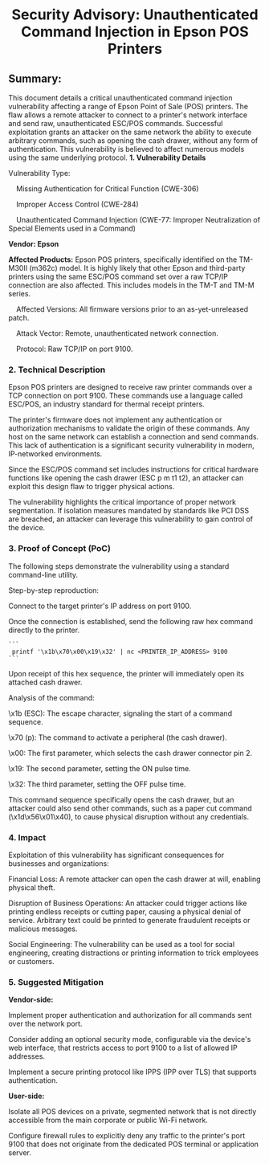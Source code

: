 <h1 align="center">Security Advisory: Unauthenticated Command Injection in Epson POS Printers</h1>

## Summary:

This document details a critical unauthenticated command injection vulnerability affecting a range of Epson Point of Sale (POS) printers. The flaw allows a remote attacker to connect to a printer's network interface and send raw, unauthenticated ESC/POS commands. Successful exploitation grants an attacker on the same network the ability to execute arbitrary commands, such as opening the cash drawer, without any form of authentication. This vulnerability is believed to affect numerous models using the same underlying protocol.
**1. Vulnerability Details**

Vulnerability Type:

   &nbsp;&nbsp;&nbsp;&nbsp;Missing Authentication for Critical Function (CWE-306)

   &nbsp;&nbsp;&nbsp;&nbsp;Improper Access Control (CWE-284)

   &nbsp;&nbsp;&nbsp;&nbsp;Unauthenticated Command Injection (CWE-77: Improper Neutralization of Special Elements used in a Command)

**Vendor: Epson**

**Affected Products:** Epson POS printers, specifically identified on the TM-M30II (m362c) model. It is highly likely that other Epson and third-party printers using the same ESC/POS command set over a raw TCP/IP connection are also affected. This includes models in the TM-T and TM-M series.

&nbsp;&nbsp;&nbsp;&nbsp;Affected Versions: All firmware versions prior to an as-yet-unreleased patch.

&nbsp;&nbsp;&nbsp;&nbsp;Attack Vector: Remote, unauthenticated network connection.

&nbsp;&nbsp;&nbsp;&nbsp;Protocol: Raw TCP/IP on port 9100.

### 2. Technical Description

Epson POS printers are designed to receive raw printer commands over a TCP connection on port 9100. These commands use a language called ESC/POS, an industry standard for thermal receipt printers.

The printer's firmware does not implement any authentication or authorization mechanisms to validate the origin of these commands. Any host on the same network can establish a connection and send commands. This lack of authentication is a significant security vulnerability in modern, IP-networked environments.

Since the ESC/POS command set includes instructions for critical hardware functions like opening the cash drawer (ESC p m t1 t2), an attacker can exploit this design flaw to trigger physical actions.

The vulnerability highlights the critical importance of proper network segmentation. If isolation measures mandated by standards like PCI DSS are breached, an attacker can leverage this vulnerability to gain control of the device.

### 3. Proof of Concept (PoC)

The following steps demonstrate the vulnerability using a standard command-line utility.

Step-by-step reproduction:

   Connect to the target printer's IP address on port 9100.

   Once the connection is established, send the following raw hex command directly to the printer.

    ```
     printf '\x1b\x70\x00\x19\x32' | nc <PRINTER_IP_ADDRESS> 9100
    ```

Upon receipt of this hex sequence, the printer will immediately open its attached cash drawer.

Analysis of the command:

   \x1b (ESC): The escape character, signaling the start of a command sequence.

   \x70 (p): The command to activate a peripheral (the cash drawer).

   \x00: The first parameter, which selects the cash drawer connector pin 2.

   \x19: The second parameter, setting the ON pulse time.

   \x32: The third parameter, setting the OFF pulse time.

This command sequence specifically opens the cash drawer, but an attacker could also send other commands, such as a paper cut command (\x1d\x56\x01\x40), to cause physical disruption without any credentials.

### 4. Impact

Exploitation of this vulnerability has significant consequences for businesses and organizations:

   Financial Loss: A remote attacker can open the cash drawer at will, enabling physical theft.

   Disruption of Business Operations: An attacker could trigger actions like printing endless receipts or cutting paper, causing a physical denial of service. Arbitrary text could be printed to generate fraudulent receipts or malicious messages.

   Social Engineering: The vulnerability can be used as a tool for social engineering, creating distractions or printing information to trick employees or customers.

### 5. Suggested Mitigation

**Vendor-side:**

   Implement proper authentication and authorization for all commands sent over the network port.

   Consider adding an optional security mode, configurable via the device's web interface, that restricts access to port 9100 to a list of allowed IP addresses.

   Implement a secure printing protocol like IPPS (IPP over TLS) that supports authentication.

**User-side:**

   Isolate all POS devices on a private, segmented network that is not directly accessible from the main corporate or public Wi-Fi network.

   Configure firewall rules to explicitly deny any traffic to the printer's port 9100 that does not originate from the dedicated POS terminal or application server. 
